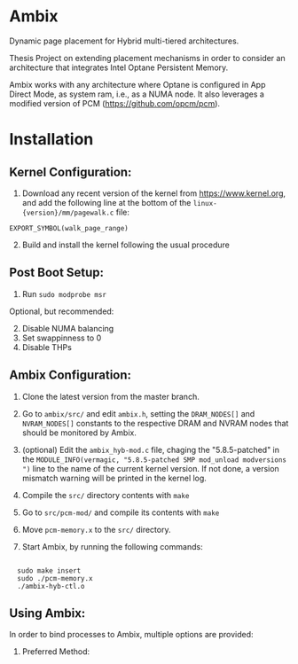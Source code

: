 # Ambix
Dynamic page placement for Hybrid multi-tiered architectures.

Thesis Project on extending placement mechanisms in order to consider an architecture that integrates Intel Optane Persistent Memory.

Ambix works with any architecture where Optane is configured in App Direct Mode, as system ram, i.e., as a NUMA node.
It also leverages a modified version of PCM (https://github.com/opcm/pcm).

# Installation

## Kernel Configuration:
  1. Download any recent version of the kernel from https://www.kernel.org, and add the following line at the bottom of the ```linux-{version}/mm/pagewalk.c``` file:
  ```
  EXPORT_SYMBOL(walk_page_range)
  ```
  2. Build and install the kernel following the usual procedure

## Post Boot Setup:
  1. Run ```sudo modprobe msr```
  
  Optional, but recommended:
  
  2. Disable NUMA balancing
  3. Set swappinness to 0
  4. Disable THPs

## Ambix Configuration:
  1. Clone the latest version from the master branch.
  2. Go to ```ambix/src/``` and edit ```ambix.h```, setting the ```DRAM_NODES[]``` and ```NVRAM_NODES[]``` constants to the respective DRAM and NVRAM nodes that should be monitored by Ambix.
  3. (optional) Edit the ```ambix_hyb-mod.c``` file, chaging the "5.8.5-patched" in the ```MODULE_INFO(vermagic, "5.8.5-patched SMP mod_unload modversions ")``` line to the name of the current kernel version. If not done, a version mismatch warning will be printed in the kernel log.
  4. Compile the ```src/``` directory contents with ```make```
  
  7. Go to ```src/pcm-mod/``` and compile its contents with ```make```
  8. Move ```pcm-memory.x``` to the ```src/``` directory.
  9. Start Ambix, by running the following commands:
  ```
  
    sudo make insert
    sudo ./pcm-memory.x
    ./ambix-hyb-ctl.o

  ```

## Using Ambix:

In order to bind processes to Ambix, multiple options are provided:
1. Preferred Method: 
